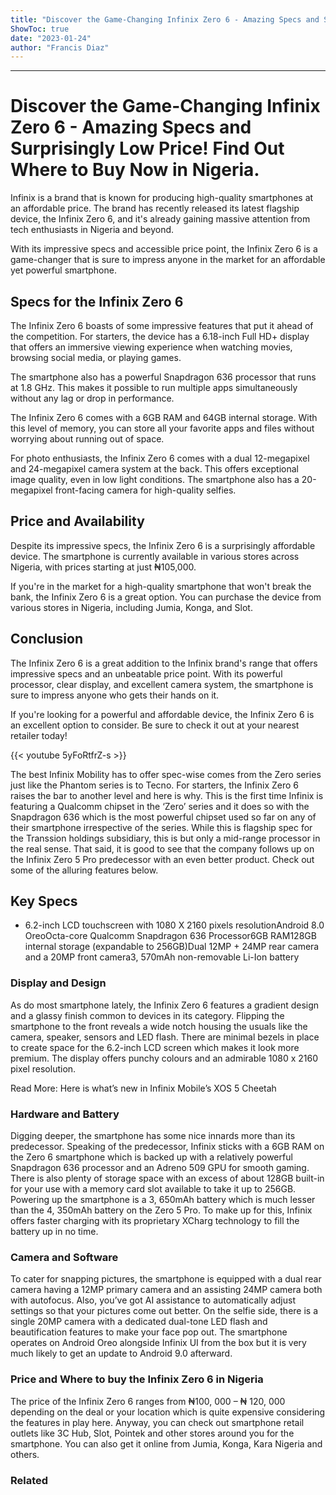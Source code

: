 ```yaml
---
title: "Discover the Game-Changing Infinix Zero 6 - Amazing Specs and Surprisingly Low Price! Find Out Where to Buy Now in Nigeria."
ShowToc: true 
date: "2023-01-24"
author: "Francis Diaz"
---
```

*****
# Discover the Game-Changing Infinix Zero 6 - Amazing Specs and Surprisingly Low Price! Find Out Where to Buy Now in Nigeria.

Infinix is a brand that is known for producing high-quality smartphones at an affordable price. The brand has recently released its latest flagship device, the Infinix Zero 6, and it's already gaining massive attention from tech enthusiasts in Nigeria and beyond.

With its impressive specs and accessible price point, the Infinix Zero 6 is a game-changer that is sure to impress anyone in the market for an affordable yet powerful smartphone.

## Specs for the Infinix Zero 6

The Infinix Zero 6 boasts of some impressive features that put it ahead of the competition. For starters, the device has a 6.18-inch Full HD+ display that offers an immersive viewing experience when watching movies, browsing social media, or playing games.

The smartphone also has a powerful Snapdragon 636 processor that runs at 1.8 GHz. This makes it possible to run multiple apps simultaneously without any lag or drop in performance.

The Infinix Zero 6 comes with a 6GB RAM and 64GB internal storage. With this level of memory, you can store all your favorite apps and files without worrying about running out of space.

For photo enthusiasts, the Infinix Zero 6 comes with a dual 12-megapixel and 24-megapixel camera system at the back. This offers exceptional image quality, even in low light conditions. The smartphone also has a 20-megapixel front-facing camera for high-quality selfies.

## Price and Availability

Despite its impressive specs, the Infinix Zero 6 is a surprisingly affordable device. The smartphone is currently available in various stores across Nigeria, with prices starting at just ₦105,000.

If you're in the market for a high-quality smartphone that won't break the bank, the Infinix Zero 6 is a great option. You can purchase the device from various stores in Nigeria, including Jumia, Konga, and Slot.

## Conclusion

The Infinix Zero 6 is a great addition to the Infinix brand's range that offers impressive specs and an unbeatable price point. With its powerful processor, clear display, and excellent camera system, the smartphone is sure to impress anyone who gets their hands on it.

If you're looking for a powerful and affordable device, the Infinix Zero 6 is an excellent option to consider. Be sure to check it out at your nearest retailer today!

{{< youtube 5yFoRtfrZ-s >}} 



The best Infinix Mobility has to offer spec-wise comes from the Zero series just like the Phantom series is to Tecno. For starters, the Infinix Zero 6 raises the bar to another level and here is why. This is the first time Infinix is featuring a Qualcomm chipset in the ‘Zero’ series and it does so with the Snapdragon 636 which is the most powerful chipset used so far on any of their smartphone irrespective of the series. While this is flagship spec for the Transsion holdings subsidiary, this is but only a mid-range processor in the real sense. That said, it is good to see that the company follows up on the Infinix Zero 5 Pro predecessor with an even better product. Check out some of the alluring features below.
 
## Key Specs
 
- 6.2-inch LCD touchscreen with 1080 X 2160 pixels resolutionAndroid 8.0 OreoOcta-core Qualcomm Snapdragon 636 Processor6GB RAM128GB internal storage (expandable to 256GB)Dual 12MP + 24MP rear camera and a 20MP front camera3, 570mAh non-removable Li-Ion battery

 
### Display and Design
 
As do most smartphone lately, the Infinix Zero 6 features a gradient design and a glassy finish common to devices in its category. Flipping the smartphone to the front reveals a wide notch housing the usuals like the camera, speaker, sensors and LED flash. There are minimal bezels in place to create space for the 6.2-inch LCD screen which makes it look more premium. The display offers punchy colours and an admirable 1080 x 2160 pixel resolution.
 
Read More: Here is what’s new in Infinix Mobile’s XOS 5 Cheetah 
 
### Hardware and Battery
 
Digging deeper, the smartphone has some nice innards more than its predecessor. Speaking of the predecessor,  Infinix sticks with a 6GB RAM on the Zero 6 smartphone which is backed up with a relatively powerful Snapdragon 636 processor and an Adreno 509 GPU for smooth gaming. There is also plenty of storage space with an excess of about 128GB built-in for your use with a memory card slot available to take it up to 256GB. Powering up the smartphone is a 3, 650mAh battery which is much lesser than the 4, 350mAh battery on the Zero 5 Pro. To make up for this, Infinix offers faster charging with its proprietary XCharg technology to fill the battery up in no time.
 
### Camera and Software
 
To cater for snapping pictures, the smartphone is equipped with a dual rear camera having a 12MP primary camera and an assisting 24MP camera both with autofocus. Also, you’ve got AI assistance to automatically adjust settings so that your pictures come out better. On the selfie side, there is a single 20MP camera with a dedicated dual-tone LED flash and beautification features to make your face pop out. The smartphone operates on Android Oreo alongside Infinix UI from the box but it is very much likely to get an update to Android 9.0 afterward.
 
### Price and Where to buy the Infinix Zero 6 in Nigeria
 
The price of the Infinix Zero 6 ranges from ₦100, 000 – ₦ 120, 000 depending on the deal or your location which is quite expensive considering the features in play here. Anyway, you can check out smartphone retail outlets like 3C Hub, Slot, Pointek and other stores around you for the smartphone. You can also get it online from Jumia, Konga, Kara Nigeria and others.
 
### Related



